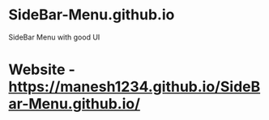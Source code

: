 # SideBar-Menu.github.io
SideBar Menu with good UI 
# Website - https://manesh1234.github.io/SideBar-Menu.github.io/
